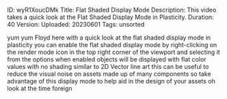 ID: wyR1XoucDMk
Title: Flat Shaded Display Mode
Description: This video takes a quick look at the Flat Shaded Display Mode in Plasticity.
Duration: 40
Version: 
Uploaded: 20230601
Tags: unsorted

yum yum Floyd here with a quick look at
the flat shaded display mode in
plasticity you can enable the flat
shaded display mode by right-clicking on
the render mode icon in the top right
corner of the viewport and selecting it
from the options when enabled objects
will be displayed with flat color values
with no shading similar to 2D Vector
line art this can be useful to reduce
the visual noise on assets made up of
many components so take advantage of
this display mode to help aid in the
design of your assets oh look at the
time
foreign
